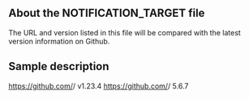 ## About the NOTIFICATION_TARGET file

The URL and version listed in this file will be compared with the latest version information on Github.

## Sample description

https://github.com/<username>/<repository1> v1.23.4
https://github.com/<username>/<repository1> 5.6.7
